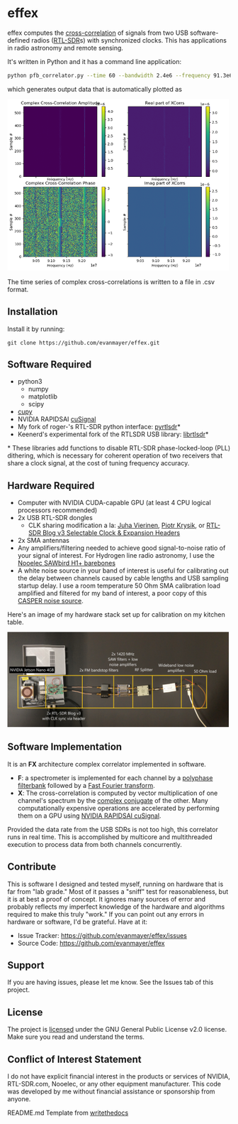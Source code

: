 # effex

effex computes the [cross-correlation](https://en.wikipedia.org/wiki/Cross-correlation) of signals from two USB software-defined radios ([RTL-SDR](https://www.rtl-sdr.com/about-rtl-sdr/)s) with synchronized clocks. This has applications in radio astronomy and remote sensing.

It's written in Python and it has a command line application:

```bash
python pfb_correlator.py --time 60 --bandwidth 2.4e6 --frequency 91.3e6 --num_samp 262144 --resolution 4096 --gain 49.6 --mode spectrum
```

which generates output data that is automatically plotted as

<img src="https://github.com/evanmayer/effex/blob/master/images/Figure_101.png" width="500">

The time series of complex cross-correlations is written to a file in .csv format.

Installation
------------

Install it by running:

    git clone https://github.com/evanmayer/effex.git
    
Software Required
-----------------
- python3
    - numpy
    - matplotlib
    - scipy
- [cupy](https://cupy.dev/)
- NVIDIA RAPIDSAI [cuSignal](https://github.com/rapidsai/cusignal)
- My fork of roger-'s RTL-SDR python interface: [pyrtlsdr](https://github.com/evanmayer/pyrtlsdr)*
- Keenerd's experimental fork of the RTLSDR USB library: [librtlsdr](https://github.com/keenerd/rtl-sdr)*

\* These libraries add functions to disable RTL-SDR phase-locked-loop (PLL) dithering, which is necessary for coherent operation of two receivers that share a clock signal, at the cost of tuning frequency accuracy.

Hardware Required
-----------------
- Computer with NVIDIA CUDA-capable GPU (at least 4 CPU logical processors recommended)
- 2x USB RTL-SDR dongles
    - CLK sharing modification a la: [Juha Vierinen](https://hackaday.com/2015/06/05/building-your-own-sdr-based-passive-radar-on-a-shoestring/), [Piotr Krysik](https://ptrkrysik.github.io/), or [RTL-SDR Blog v3 Selectable Clock & Expansion Headers](https://www.rtl-sdr.com/rtl-sdr-blog-v-3-dongles-user-guide/)
- 2x SMA antennas
- Any amplifiers/filtering needed to achieve good signal-to-noise ratio of your signal of interest. For Hydrogen line radio astronomy, I use the [Nooelec SAWbird H1+ barebones](https://www.nooelec.com/store/sawbird-h1-barebones.html)
- A white noise source in your band of interest is useful for calibrating out the delay between channels caused by cable lengths and USB sampling startup delay. I use a room temperature 50 Ohm SMA calibration load amplified and filtered for my band of interest, a poor copy of this [CASPER noise source](https://casper.ssl.berkeley.edu/wiki/Noise_sources).

Here's an image of my hardware stack set up for calibration on my kitchen table.

<img src="https://github.com/evanmayer/effex/blob/master/images/hwstack.jpg" width="500">

Software Implementation
-----------------------
It is an **FX** architecture complex correlator implemented in software. 
- **F**: a spectrometer is implemented for each channel by a [polyphase filterbank](https://arxiv.org/abs/1607.03579) followed by a [Fast Fourier transform](https://en.wikipedia.org/wiki/Fast_Fourier_transform). 
- **X**: The cross-correlation is computed by vector multiplication of one channel's spectrum by the [complex conjugate](https://en.wikipedia.org/wiki/Complex_conjugate) of the other. Many computationally expensive operations are accelerated by performing them on a GPU using [NVIDIA RAPIDSAI cuSignal](https://medium.com/rapids-ai/gpu-accelerated-signal-processing-with-cusignal-689062a6af8).

Provided the data rate from the USB SDRs is not too high, this correlator runs in real time. This is accomplished by multicore and multithreaded execution to process data from both channels concurrently.

Contribute
----------

This is software I designed and tested myself, running on hardware that is far from "lab grade." Most of it passes a "sniff" test for reasonableness, but it is at best a proof of concept. It ignores many sources of error and probably reflects my imperfect knowledge of the hardware and algorithms required to make this truly "work." If you can point out any errors in hardware or software, I'd be grateful. Have at it:

- Issue Tracker: https://github.com/evanmayer/effex/issues
- Source Code: https://github.com/evanmayer/effex

Support
-------

If you are having issues, please let me know.
See the Issues tab of this project.

License
-------

The project is [licensed](https://github.com/evanmayer/effex/blob/master/LICENSE) under the GNU General Public License v2.0 license. Make sure you read and understand the terms.

Conflict of Interest Statement
------------------------------
I do not have explicit financial interest in the products or services of NVIDIA, RTL-SDR.com, Nooelec, or any other equipment manufacturer. This code was developed by me without financial assistance or sponsorship from anyone.

README.md Template from [writethedocs](https://www.writethedocs.org/guide/writing/beginners-guide-to-docs/)
